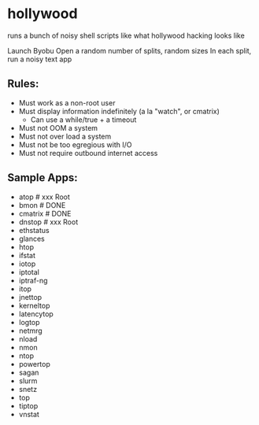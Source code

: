 # hollywood
runs a bunch of noisy shell scripts like what hollywood hacking looks like

Launch Byobu
Open a random number of splits, random sizes
In each split, run a noisy text app

## Rules:
 - Must work as a non-root user
 - Must display information indefinitely (a la "watch", or cmatrix)
   + Can use a while/true + a timeout
 - Must not OOM a system
 - Must not over load a system
 - Must not be too egregious with I/O
 - Must not require outbound internet access

## Sample Apps:
 - atop		# xxx Root
 - bmon		# DONE
 - cmatrix	# DONE
 - dnstop	# xxx Root
 - ethstatus
 - glances
 - htop
 - ifstat
 - iotop
 - iptotal
 - iptraf-ng
 - itop
 - jnettop
 - kerneltop
 - latencytop
 - logtop
 - netmrg
 - nload
 - nmon
 - ntop
 - powertop
 - sagan
 - slurm
 - snetz
 - top
 - tiptop
 - vnstat
